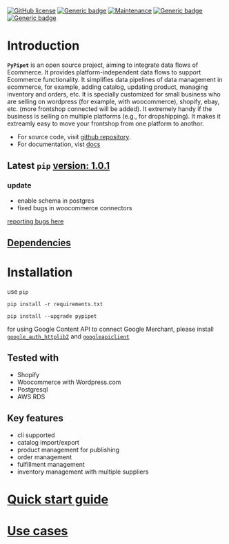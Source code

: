 

[![GitHub license](https://img.shields.io/github/license/Naereen/StrapDown.js.svg)](https://github.com/Naereen/StrapDown.js/blob/master/LICENSE)
[![Generic badge](https://img.shields.io/badge/Status-stable-blue.svg)](https://shields.io/)
[![Maintenance](https://img.shields.io/badge/Maintained%3F-yes-green.svg)](https://GitHub.com/Naereen/StrapDown.js/graphs/commit-activity)
[![Generic badge](https://img.shields.io/badge/Pypi-1.0.0-blue.svg)](https://shields.io/)
[![Generic badge](https://img.shields.io/badge/Python-3.8-blue.svg)](https://shields.io/)


# Introduction

**`PyPipet`** is an open source project, aiming to integrate data flows of Ecommerce. It provides platform-independent data flows to support Ecommerce functionality. It simplifies data pipelines of data management in ecommerce, for example, adding catalog, updating product, managing inventory and orders, etc. It is specially customized for small business who are selling on wordpress (for example, with woocommerce), shopify, ebay, etc. (more frontshop connected will be added). It extremely handy if the business is selling on multiple platforms (e.g., for dropshipping). It makes it extreamly easy to move your frontshop from one platform to anothor.

* For source code,  visit  [github repository](https://github.com/pypipet/pypipet).
* For documentation, vist [docs](https://pypipet.com)

## Latest `pip` [version: 1.0.1](https://pypi.org/project/pypipet/)
### update
- enable schema in postgres
- fixed bugs in woocommerce connectors

[reporting bugs here](https://github.com/pypipet/pypipet/issues)

## [Dependencies](https://pypipet.com/dependencies)

# Installation

use `pip`

    pip install -r requirements.txt

    pip install --upgrade pypipet  


for using Google Content API to connect Google Merchant, please install
[`google_auth_httplib2`](https://pypi.org/project/google-auth-httplib2/)
and [`googleapiclient`](https://github.com/googleapis/google-api-python-client)

## Tested with

- Shopify
- Woocommerce with Wordpress.com
- Postgresql
- AWS RDS


## Key features

- cli supported
- catalog import/export
- product management for publishing
- order management
- fulfillment management
- inventory management with multiple suppliers

# [Quick start guide](https://pypipet.com/quick_start/create_project/)


# [Use cases](https://pypipet.com/usecases/usecases)







